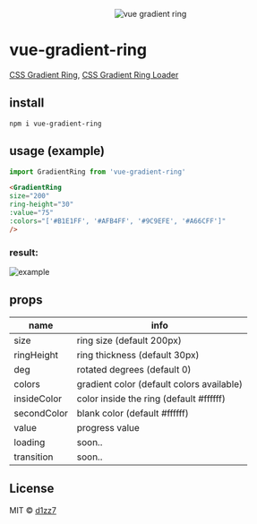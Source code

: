 <p align="center">
  <img src="https://i.imgur.com/g9aU155.jpg" alt="vue gradient ring">
</p>

# vue-gradient-ring
[CSS Gradient Ring](https://codepen.io/d1zz7/pen/JjaxZWo), [CSS Gradient Ring Loader](https://codepen.io/d1zz7/pen/ExeqVoJ)

## install
`npm i vue-gradient-ring`

## usage (example)
```javascript
import GradientRing from 'vue-gradient-ring'
```
```html
<GradientRing
size="200"
ring-height="30"
:value="75"
:colors="['#B1E1FF', '#AFB4FF', '#9C9EFE', '#A66CFF']"
/>
```
### result:

![example](https://i.imgur.com/xt6Kg6f.jpg)

## props

| name | info |
| --- | --- |
| size | ring size (default 200px) |
| ringHeight | ring thickness (default 30px) |
| deg | rotated degrees (default 0) |
| colors | gradient color (default colors available) |
| insideColor | color inside the ring (default #ffffff) |
| secondColor | blank color (default #ffffff) |
| value | progress value |
| loading | soon.. |
| transition | soon.. |


## License

MIT © [d1zz7](https://github.com/d1zz7)
